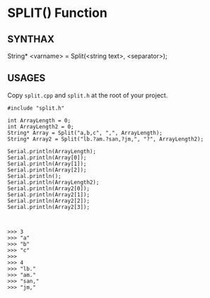 # SPLIT() Function

## SYNTHAX

String* \<varname> = Split(\<string text>, \<separator>);

## USAGES

Copy `split.cpp` and `split.h` at the root of your project.

```arduino
#include "split.h"

int ArrayLength = 0;
int ArrayLength2 = 0;
String* Array = Split("a,b,c", ",", ArrayLength);
String* Array2 = Split("lb.?am.?san,?jm,", "?", ArrayLength2);

Serial.println(ArrayLength);
Serial.println(Array[0]);
Serial.println(Array[1]);
Serial.println(Array[2]);
Serial.println();
Serial.println(ArrayLength2);
Serial.println(Array2[0]);
Serial.println(Array2[1]);
Serial.println(Array2[2]);
Serial.println(Array2[3]);



>>> 3
>>> "a"
>>> "b"
>>> "c"
>>>
>>> 4
>>> "lb."
>>> "am."
>>> "san,"
>>> "jm,"
```